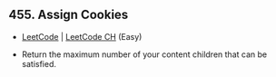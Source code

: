 ## 455. Assign Cookies

-  [LeetCode](https://leetcode.com/problems/assign-cookies/) | [LeetCode CH](https://leetcode.cn/problems/assign-cookies/) (Easy)

-   Return the maximum number of your content children that can be satisfied.
